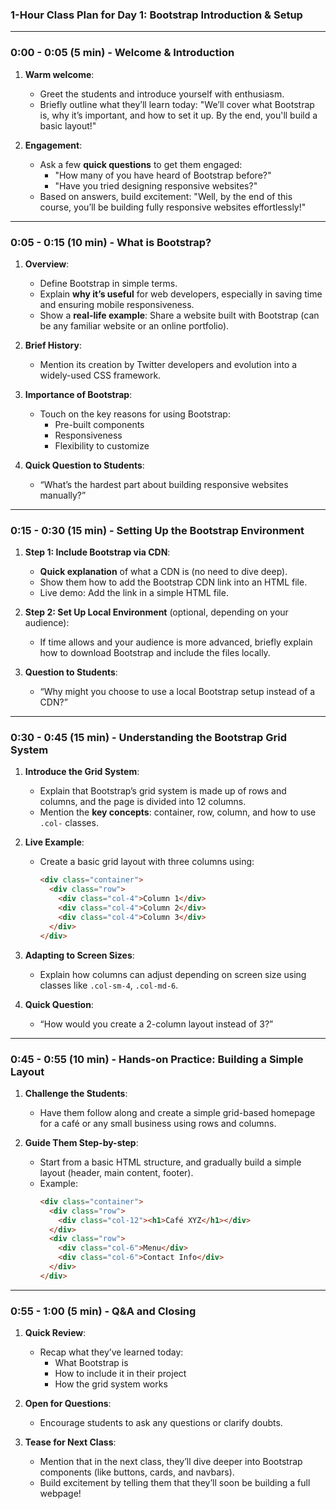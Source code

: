
### **1-Hour Class Plan for Day 1: Bootstrap Introduction & Setup**

---

### **0:00 - 0:05 (5 min) - Welcome & Introduction**
1. **Warm welcome**:
   - Greet the students and introduce yourself with enthusiasm.
   - Briefly outline what they’ll learn today: "We’ll cover what Bootstrap is, why it’s important, and how to set it up. By the end, you'll build a basic layout!"
   
2. **Engagement**:
   - Ask a few **quick questions** to get them engaged:
     - "How many of you have heard of Bootstrap before?"
     - "Have you tried designing responsive websites?"
   - Based on answers, build excitement: "Well, by the end of this course, you’ll be building fully responsive websites effortlessly!"

---

### **0:05 - 0:15 (10 min) - What is Bootstrap?**
1. **Overview**:
   - Define Bootstrap in simple terms.
   - Explain **why it’s useful** for web developers, especially in saving time and ensuring mobile responsiveness.
   - Show a **real-life example**: Share a website built with Bootstrap (can be any familiar website or an online portfolio).
   
2. **Brief History**:
   - Mention its creation by Twitter developers and evolution into a widely-used CSS framework.
   
3. **Importance of Bootstrap**:
   - Touch on the key reasons for using Bootstrap:
     - Pre-built components
     - Responsiveness
     - Flexibility to customize

4. **Quick Question to Students**:
   - “What’s the hardest part about building responsive websites manually?”

---

### **0:15 - 0:30 (15 min) - Setting Up the Bootstrap Environment**
1. **Step 1: Include Bootstrap via CDN**:
   - **Quick explanation** of what a CDN is (no need to dive deep).
   - Show them how to add the Bootstrap CDN link into an HTML file.
   - Live demo: Add the link in a simple HTML file.
   
2. **Step 2: Set Up Local Environment** (optional, depending on your audience):
   - If time allows and your audience is more advanced, briefly explain how to download Bootstrap and include the files locally.
   
3. **Question to Students**:
   - “Why might you choose to use a local Bootstrap setup instead of a CDN?”

---

### **0:30 - 0:45 (15 min) - Understanding the Bootstrap Grid System**
1. **Introduce the Grid System**:
   - Explain that Bootstrap’s grid system is made up of rows and columns, and the page is divided into 12 columns.
   - Mention the **key concepts**: container, row, column, and how to use `.col-` classes.
   
2. **Live Example**:
   - Create a basic grid layout with three columns using:
     ```html
     <div class="container">
       <div class="row">
         <div class="col-4">Column 1</div>
         <div class="col-4">Column 2</div>
         <div class="col-4">Column 3</div>
       </div>
     </div>
     ```
   
3. **Adapting to Screen Sizes**:
   - Explain how columns can adjust depending on screen size using classes like `.col-sm-4`, `.col-md-6`.

4. **Quick Question**:
   - “How would you create a 2-column layout instead of 3?”

---

### **0:45 - 0:55 (10 min) - Hands-on Practice: Building a Simple Layout**
1. **Challenge the Students**:
   - Have them follow along and create a simple grid-based homepage for a café or any small business using rows and columns.
   
2. **Guide Them Step-by-step**:
   - Start from a basic HTML structure, and gradually build a simple layout (header, main content, footer).
   - Example:
     ```html
     <div class="container">
       <div class="row">
         <div class="col-12"><h1>Café XYZ</h1></div>
       </div>
       <div class="row">
         <div class="col-6">Menu</div>
         <div class="col-6">Contact Info</div>
       </div>
     </div>
     ```

---

### **0:55 - 1:00 (5 min) - Q&A and Closing**
1. **Quick Review**:
   - Recap what they’ve learned today:
     - What Bootstrap is
     - How to include it in their project
     - How the grid system works
   
2. **Open for Questions**:
   - Encourage students to ask any questions or clarify doubts.

3. **Tease for Next Class**:
   - Mention that in the next class, they’ll dive deeper into Bootstrap components (like buttons, cards, and navbars).
   - Build excitement by telling them that they’ll soon be building a full webpage!

